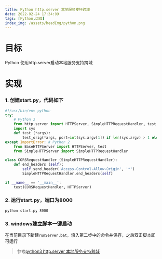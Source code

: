 ```yaml
---
title: Python http.server 本地服务支持跨域
date: 2022-02-24 17:34:09
tags: [Python,运维]
index_img: /assets/headImg/python.png
---
```


# 目标

Python 使用http.server启动本地服务支持跨域

<!--more-->

# 实现

### 1. 创建start.py，代码如下

```python
#!/usr/bin/env python
try:
    # Python 3
    from http.server import HTTPServer, SimpleHTTPRequestHandler, test as test_orig
    import sys
    def test (*args):
        test_orig(*args, port=int(sys.argv[1]) if len(sys.argv) > 1 else 8000)
except ImportError: # Python 2
    from BaseHTTPServer import HTTPServer, test
    from SimpleHTTPServer import SimpleHTTPRequestHandler
 
class CORSRequestHandler (SimpleHTTPRequestHandler):
    def end_headers (self):
        self.send_header('Access-Control-Allow-Origin', '*')
        SimpleHTTPRequestHandler.end_headers(self)
 
if __name__ == '__main__':
    test(CORSRequestHandler, HTTPServer)
```

### 2. 运行start.py，端口为8000

```shell
python start.py 8000
```

### 3. windows建立脚本一键启动

在当前目录下新建`runServer.bat`，填入第二步中的命令并保存，之后双击脚本即可运行

> 参考[python3 http.server 本地服务支持跨域](https://www.cnblogs.com/zyh1994/p/11353214.html)

